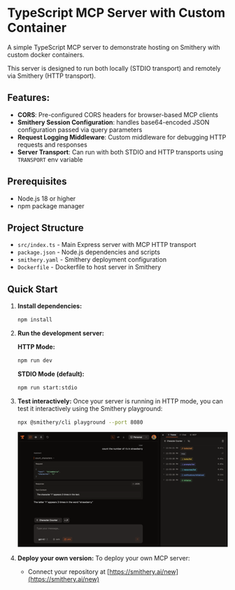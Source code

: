 # TypeScript MCP Server with Custom Container

A simple TypeScript MCP server to demonstrate hosting on Smithery with custom docker containers.

This server is designed to run both locally (STDIO transport) and remotely via Smithery (HTTP transport).

## Features:

- **CORS**: Pre-configured CORS headers for browser-based MCP clients
- **Smithery Session Configuration**: handles base64-encoded JSON configuration passed via query parameters
- **Request Logging Middleware**: Custom middleware for debugging HTTP requests and responses
- **Server Transport**: Can run with both STDIO and HTTP transports using `TRANSPORT` env variable

## Prerequisites

- Node.js 18 or higher
- npm package manager

## Project Structure

- `src/index.ts` - Main Express server with MCP HTTP transport
- `package.json` - Node.js dependencies and scripts
- `smithery.yaml` - Smithery deployment configuration
- `Dockerfile` - Dockerfile to host server in Smithery

## Quick Start

1. **Install dependencies:**
   ```bash
   npm install
   ```

2. **Run the development server:**

   **HTTP Mode:**
   ```bash
   npm run dev
   ```

   **STDIO Mode (default):**
   ```bash
   npm run start:stdio
   ```

3. **Test interactively:**
   Once your server is running in HTTP mode, you can test it interactively using the Smithery playground:
   ```bash
   npx @smithery/cli playground --port 8080
   ```

   <img src="../../../../public/smithery_playground.png" alt="Smithery Playground" width="800">

4. **Deploy your own version:**
   To deploy your own MCP server:
   - Connect your repository at [https://smithery.ai/new](https://smithery.ai/new)